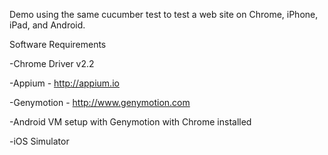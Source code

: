 Demo using the same cucumber test to test a web site on Chrome, iPhone, iPad, and Android.

Software Requirements

-Chrome Driver v2.2

-Appium - http://appium.io

-Genymotion - http://www.genymotion.com
   
   -Android VM setup with Genymotion with Chrome installed

-iOS Simulator
